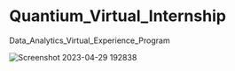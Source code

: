 # Quantium_Virtual_Internship

Data_Analytics_Virtual_Experience_Program

![Screenshot 2023-04-29 192838](https://user-images.githubusercontent.com/113277152/235306719-dd3aedec-9339-45fd-b8be-b78d63ca9dde.png)
